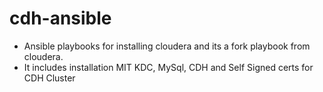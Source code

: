 # cdh-ansible
- Ansible playbooks for installing cloudera and its a fork playbook from cloudera.
- It includes installation MIT KDC, MySql, CDH and Self Signed certs for CDH Cluster
